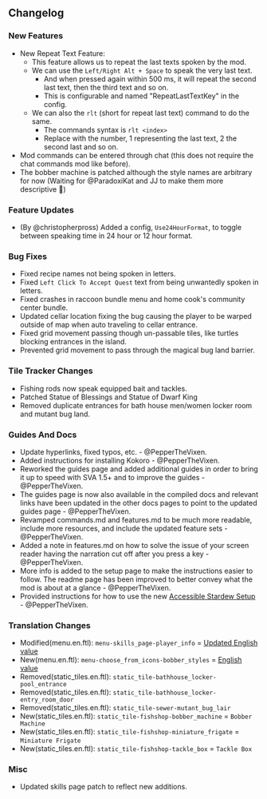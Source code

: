 ## Changelog

### New Features

- New Repeat Text Feature:
    - This feature allows us to repeat the last texts spoken by the mod.
    - We can use the `Left/Right Alt + Space` to speak the very last text.
        - And when pressed again within 500 ms, it will repeat the second last text, then the third text and so on.
        - This is configurable and named "RepeatLastTextKey" in the config.
    - We can also the `rlt` (short for repeat last text) command to do the same.
        - The commands syntax is `rlt <index>`
        - Replace <index> with the number, 1 representing the last text, 2 the second last and so on.
- Mod commands can be entered through chat (this does not require the chat commands mod like before).
- The bobber machine is patched although the style names are arbitrary for now (Waiting for @ParadoxiKat and JJ to make them more descriptive 🙂)

### Feature Updates

- (By @christopherpross) Added a config, `Use24HourFormat`, to toggle between speaking time in 24 hour or 12 hour format.

### Bug Fixes

- Fixed recipe names not being spoken in letters.
- Fixed `Left Click To Accept Quest` text from being unwantedly spoken in letters.
- Fixed crashes in raccoon bundle menu and home cook's community center bundle.
- Updated cellar location fixing the bug causing the player to be warped outside of map when auto traveling to cellar entrance.
- Fixed grid movement passing though un-passable tiles, like turtles blocking entrances in the island.
- Prevented grid movement to pass through the magical bug land barrier.

### Tile Tracker Changes

- Fishing rods now speak equipped bait and tackles.
- Patched Statue of Blessings and Statue of Dwarf King
- Removed duplicate entrances for bath house men/women locker room and mutant bug land.

### Guides And Docs

- Update hyperlinks, fixed typos, etc. - @PepperTheVixen.
- Added instructions for installing Kokoro - @PepperTheVixen.
- Reworked the guides page and added additional guides in order to bring it up to speed with SVA 1.5+ and to improve the guides - @PepperTheVixen.
- The guides page is now also available in the compiled docs and relevant links have been updated in the other docs pages to point to the updated guides page - @PepperTheVixen.
- Revamped commands.md and features.md to be much more readable, include more resources, and include the updated feature sets - @PepperTheVixen.
- Added a note in features.md on how to solve the issue of your screen reader having the narration cut off after you press a key - @PepperTheVixen.
- More info is added to the setup page to make the instructions easier to follow. The readme page has been improved to better convey what the mod is about at a glance - @PepperTheVixen.
- Provided instructions for how to use the new [Accessible Stardew Setup](https://github.com/ParadoxiKat/AccessibleStardewSetup/) - @PepperTheVixen.

### Translation Changes

- Modified(menu.en.ftl): `menu-skills_page-player_info` = [Updated English value](https://github.com/khanshoaib3/stardew-access/blob/204d3b41aef01c5a57146b8b6a7b04acf090cc75/stardew-access/i18n/menu.en.ftl#L214-L238)
- New(menu.en.ftl): `menu-choose_from_icons-bobber_styles` = [English value](https://github.com/khanshoaib3/stardew-access/blob/204d3b41aef01c5a57146b8b6a7b04acf090cc75/stardew-access/i18n/menu.en.ftl#L423-L468)
- Removed(static_tiles.en.ftl): `static_tile-bathhouse_locker-pool_entrance`
- Removed(static_tiles.en.ftl): `static_tile-bathhouse_locker-entry_room_door`
- Removed(static_tiles.en.ftl): `static_tile-sewer-mutant_bug_lair`
- New(static_tiles.en.ftl): `static_tile-fishshop-bobber_machine` = `Bobber Machine`
- New(static_tiles.en.ftl): `static_tile-fishshop-miniature_frigate` = `Miniature Frigate`
- New(static_tiles.en.ftl): `static_tile-fishshop-tackle_box` = `Tackle Box`

### Misc

- Updated skills page patch to reflect new additions.

